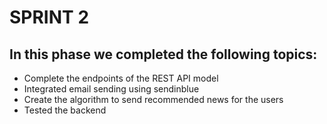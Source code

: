 # SPRINT 2

## In this phase we completed the following topics:
- Complete the endpoints of the REST API model
- Integrated email sending using sendinblue
- Create the algorithm to send recommended news for the users
- Tested the backend